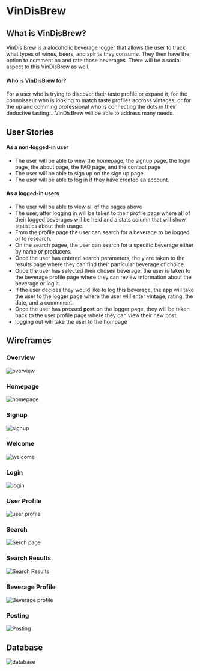 # VinDisBrew

## What is VinDisBrew?

VinDis Brew is a alocoholic beverage logger that allows the user to track what types of wines, beers, and spirits they consume.
They then have the option to comment on and rate those beverages. There will be a social aspect to this VinDisBrew as well.

#### Who is VinDisBrew for?

For a user who is trying to discover their taste profile or expand it, for the connoisseur who is looking to match taste profiles accross vintages, or for the up and comming professional who is connecting the dots in their deductive tasting... VinDisBrew will be able to address many needs.

## User Stories

#### As a non-logged-in user

- The user will be able to view the homepage, the signup page, the login page, the about page, the FAQ page, and the contact page
- The user will be able to sign up on the sign up page.
- The user will be able to log in if they have created an account.

#### As a logged-in users

- The user will be able to view all of the pages above
- The user, after logging in will be taken to their profile page where all of their logged beverages will be held and a stats column that will show statistics about their usage.
- From the profile page the user can search for a beverage to be logged or to research.
- On the search pagee, the user can search for a specific beverage either by name or producers.
- Once the user has entered search parameters, the y are taken to the results page where they can find their particular beverage of choice.
- Once the user has selected their chosen beverage, the user is taken to the beverage profile page where they can review information about the beverage or log it.
- If the user decides they would like to log this beverage, the app will take the user to the logger page where the user will enter vintage, rating, the date, and a commment.
- Once the user has pressed **post** on the logger page, they will be taken back to the user profile page where they can view their new post.
- logging out will take the user to the hompage

## Wireframes

### Overview

![overview](./pics/1-overview.png)

### Homepage

![homepage](./pics/2-home.png)

### Signup

![signup](./pics/3-signup.png)

### Welcome

![welcome](./pics/4-welcome.png)

### Login

![login](./pics/5-login.png)

### User Profile

![user profile](./pics/6-profile.png)

### Search

![Serch page](./pics/7-search.png)

### Search Results

![Search Results](./pics/8-search-results.png)

### Beverage Profile

![Beverage profile](./pics/9-beverage-profile.png)

### Posting

![Posting](./pics/10-making-a-post.png)

## Database

![database](./pics/ERD.png)
